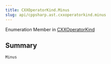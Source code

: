 ```yaml
---
title: CXXOperatorKind.Minus
slug: api/cppsharp.ast.cxxoperatorkind.minus
---
```

Enumeration Member in [CXXOperatorKind](/api/cppsharp/ast/cxxoperatorkind)

## Summary



```csharp
Minus
```

